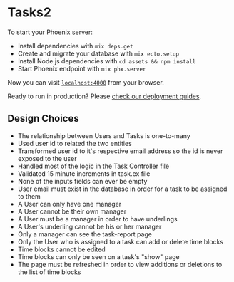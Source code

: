 # Tasks2

To start your Phoenix server:

  * Install dependencies with `mix deps.get`
  * Create and migrate your database with `mix ecto.setup`
  * Install Node.js dependencies with `cd assets && npm install`
  * Start Phoenix endpoint with `mix phx.server`

Now you can visit [`localhost:4000`](http://localhost:4000) from your browser.

Ready to run in production? Please [check our deployment guides](https://hexdocs.pm/phoenix/deployment.html).

## Design Choices

  * The relationship between Users and Tasks is one-to-many
  * Used user id to related the two entities
  * Transformed user id to it's respective email address so the id is never exposed to the user
  * Handled most of the logic in the Task Controller file
  * Validated 15 minute increments in task.ex file
  * None of the inputs fields can ever be empty
  * User email must exist in the database in order for a task to be assigned to them
  * A User can only have one manager
  * A User cannot be their own manager
  * A User must be a manager in order to have underlings
  * A User's underling cannot be his or her manager
  * Only a manager can see the task-report page
  * Only the User who is assigned to a task can add or delete time blocks
  * Time blocks cannot be edited
  * Time blocks can only be seen on a task's "show" page
  * The page must be refreshed in order to view additions or deletions to the list of time blocks
